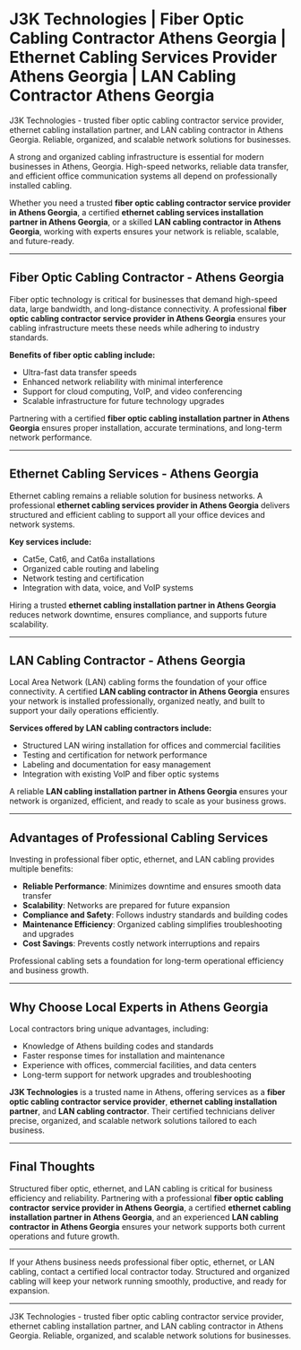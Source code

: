 
# J3K Technologies | Fiber Optic Cabling Contractor Athens Georgia | Ethernet Cabling Services Provider Athens Georgia | LAN Cabling Contractor Athens Georgia
J3K Technologies - trusted fiber optic cabling contractor service provider, ethernet cabling installation partner, and LAN cabling contractor in Athens Georgia. Reliable, organized, and scalable network solutions for businesses.


A strong and organized cabling infrastructure is essential for modern businesses in Athens, Georgia. High-speed networks, reliable data transfer, and efficient office communication systems all depend on professionally installed cabling.  

Whether you need a trusted **fiber optic cabling contractor service provider in Athens Georgia**, a certified **ethernet cabling services installation partner in Athens Georgia**, or a skilled **LAN cabling contractor in Athens Georgia**, working with experts ensures your network is reliable, scalable, and future-ready.  

---

## Fiber Optic Cabling Contractor - Athens Georgia  

Fiber optic technology is critical for businesses that demand high-speed data, large bandwidth, and long-distance connectivity. A professional **fiber optic cabling contractor service provider in Athens Georgia** ensures your cabling infrastructure meets these needs while adhering to industry standards.  

**Benefits of fiber optic cabling include:**  
- Ultra-fast data transfer speeds  
- Enhanced network reliability with minimal interference  
- Support for cloud computing, VoIP, and video conferencing  
- Scalable infrastructure for future technology upgrades  

Partnering with a certified **fiber optic cabling installation partner in Athens Georgia** ensures proper installation, accurate terminations, and long-term network performance.  

---

## Ethernet Cabling Services - Athens Georgia  

Ethernet cabling remains a reliable solution for business networks. A professional **ethernet cabling services provider in Athens Georgia** delivers structured and efficient cabling to support all your office devices and network systems.  

**Key services include:**  
- Cat5e, Cat6, and Cat6a installations  
- Organized cable routing and labeling  
- Network testing and certification  
- Integration with data, voice, and VoIP systems  

Hiring a trusted **ethernet cabling installation partner in Athens Georgia** reduces network downtime, ensures compliance, and supports future scalability.  

---

## LAN Cabling Contractor - Athens Georgia  

Local Area Network (LAN) cabling forms the foundation of your office connectivity. A certified **LAN cabling contractor in Athens Georgia** ensures your network is installed professionally, organized neatly, and built to support your daily operations efficiently.  

**Services offered by LAN cabling contractors include:**  
- Structured LAN wiring installation for offices and commercial facilities  
- Testing and certification for network performance  
- Labeling and documentation for easy management  
- Integration with existing VoIP and fiber optic systems  

A reliable **LAN cabling installation partner in Athens Georgia** ensures your network is organized, efficient, and ready to scale as your business grows.  

---

## Advantages of Professional Cabling Services  

Investing in professional fiber optic, ethernet, and LAN cabling provides multiple benefits:  

- **Reliable Performance**: Minimizes downtime and ensures smooth data transfer  
- **Scalability**: Networks are prepared for future expansion  
- **Compliance and Safety**: Follows industry standards and building codes  
- **Maintenance Efficiency**: Organized cabling simplifies troubleshooting and upgrades  
- **Cost Savings**: Prevents costly network interruptions and repairs  

Professional cabling sets a foundation for long-term operational efficiency and business growth.  

---

## Why Choose Local Experts in Athens Georgia  

Local contractors bring unique advantages, including:  

- Knowledge of Athens building codes and standards  
- Faster response times for installation and maintenance  
- Experience with offices, commercial facilities, and data centers  
- Long-term support for network upgrades and troubleshooting  

**J3K Technologies** is a trusted name in Athens, offering services as a **fiber optic cabling contractor service provider**, **ethernet cabling installation partner**, and **LAN cabling contractor**. Their certified technicians deliver precise, organized, and scalable network solutions tailored to each business.  

---

## Final Thoughts  

Structured fiber optic, ethernet, and LAN cabling is critical for business efficiency and reliability. Partnering with a professional **fiber optic cabling contractor service provider in Athens Georgia**, a certified **ethernet cabling installation partner in Athens Georgia**, and an experienced **LAN cabling contractor in Athens Georgia** ensures your network supports both current operations and future growth.  

---

If your Athens business needs professional fiber optic, ethernet, or LAN cabling, contact a certified local contractor today. Structured and organized cabling will keep your network running smoothly, productive, and ready for expansion.  

---

  
J3K Technologies - trusted fiber optic cabling contractor service provider, ethernet cabling installation partner, and LAN cabling contractor in Athens Georgia. Reliable, organized, and scalable network solutions for businesses.
